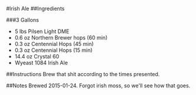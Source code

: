 #Irish Ale
##Ingredients

###3 Gallons
* 5 lbs Pilsen Light DME
* 0.6 oz Northern Brewer hops (60 min)
* 0.3 oz Centennial Hops (45 min)
* 0.3 oz Centennial Hops (15 min)
* 14.4 oz Crystal 60
* Wyeast 1084 Irish Ale

##Instructions
Brew that shit according to the times presented.

##Notes
Brewed 2015-01-24. Forgot irish moss, so we'll see how that goes.
